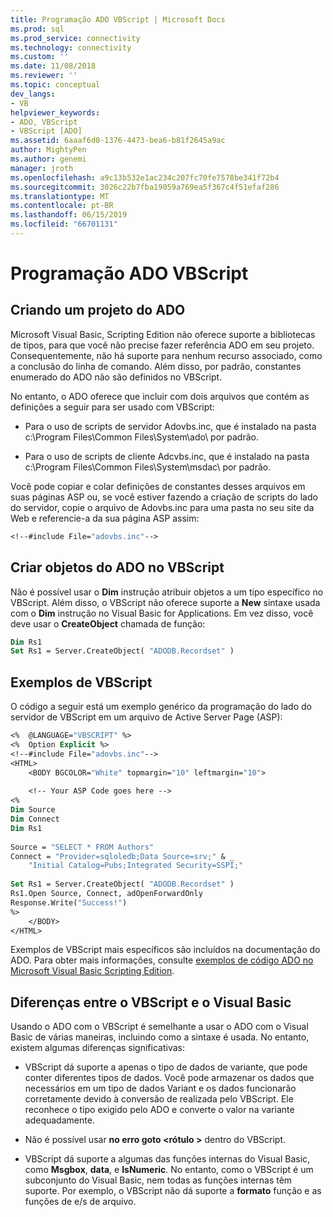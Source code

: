 ```yaml
---
title: Programação ADO VBScript | Microsoft Docs
ms.prod: sql
ms.prod_service: connectivity
ms.technology: connectivity
ms.custom: ''
ms.date: 11/08/2018
ms.reviewer: ''
ms.topic: conceptual
dev_langs:
- VB
helpviewer_keywords:
- ADO, VBScript
- VBScript [ADO]
ms.assetid: 6aaaf6d0-1376-4473-bea6-b81f2645a9ac
author: MightyPen
ms.author: genemi
manager: jroth
ms.openlocfilehash: a9c13b532e1ac234c207fc70fe7578be341f72b4
ms.sourcegitcommit: 3026c22b7fba19059a769ea5f367c4f51efaf286
ms.translationtype: MT
ms.contentlocale: pt-BR
ms.lasthandoff: 06/15/2019
ms.locfileid: "66701131"
---
```

# <a name="vbscript-ado-programming"></a>Programação ADO VBScript
## <a name="creating-an-ado-project"></a>Criando um projeto do ADO  
 Microsoft Visual Basic, Scripting Edition não oferece suporte a bibliotecas de tipos, para que você não precise fazer referência ADO em seu projeto. Consequentemente, não há suporte para nenhum recurso associado, como a conclusão do linha de comando. Além disso, por padrão, constantes enumerado do ADO não são definidos no VBScript.  
  
 No entanto, o ADO oferece que incluir com dois arquivos que contém as definições a seguir para ser usado com VBScript:  
  
-   Para o uso de scripts de servidor Adovbs.inc, que é instalado na pasta c:\Program Files\Common Files\System\ado\ por padrão.  
  
-   Para o uso de scripts de cliente Adcvbs.inc, que é instalado na pasta c:\Program Files\Common Files\System\msdac\ por padrão.  
  
 Você pode copiar e colar definições de constantes desses arquivos em suas páginas ASP ou, se você estiver fazendo a criação de scripts do lado do servidor, copie o arquivo de Adovbs.inc para uma pasta no seu site da Web e referencie-a da sua página ASP assim:  
  
```vb
<!--#include File="adovbs.inc"-->  
```  
  
## <a name="creating-ado-objects-in-vbscript"></a>Criar objetos do ADO no VBScript  
 Não é possível usar o **Dim** instrução atribuir objetos a um tipo específico no VBScript. Além disso, o VBScript não oferece suporte a **New** sintaxe usada com o **Dim** instrução no Visual Basic for Applications. Em vez disso, você deve usar o **CreateObject** chamada de função:  
  
```vb
Dim Rs1  
Set Rs1 = Server.CreateObject( "ADODB.Recordset" )  
```  
  
## <a name="vbscript-examples"></a>Exemplos de VBScript  
 O código a seguir está um exemplo genérico da programação do lado do servidor de VBScript em um arquivo de Active Server Page (ASP):  
  
```vb
<%  @LANGUAGE="VBSCRIPT" %>  
<%  Option Explicit %>  
<!--#include File="adovbs.inc"-->  
<HTML>  
    <BODY BGCOLOR="White" topmargin="10" leftmargin="10">  
  
    <!-- Your ASP Code goes here -->  
<%  
Dim Source  
Dim Connect  
Dim Rs1  
  
Source = "SELECT * FROM Authors"  
Connect = "Provider=sqloledb;Data Source=srv;" & _  
    "Initial Catalog=Pubs;Integrated Security=SSPI;"  
  
Set Rs1 = Server.CreateObject( "ADODB.Recordset" )  
Rs1.Open Source, Connect, adOpenForwardOnly  
Response.Write("Success!")  
%>  
    </BODY>  
</HTML>  
```  
  
 Exemplos de VBScript mais específicos são incluídos na documentação do ADO. Para obter mais informações, consulte [exemplos de código ADO no Microsoft Visual Basic Scripting Edition](../../../ado/reference/ado-api/ado-code-examples-vbscript.md).  
  
## <a name="differences-between-vbscript-and-visual-basic"></a>Diferenças entre o VBScript e o Visual Basic  
 Usando o ADO com o VBScript é semelhante a usar o ADO com o Visual Basic de várias maneiras, incluindo como a sintaxe é usada. No entanto, existem algumas diferenças significativas:  
  
-   VBScript dá suporte a apenas o tipo de dados de variante, que pode conter diferentes tipos de dados. Você pode armazenar os dados que necessários em um tipo de dados Variant e os dados funcionarão corretamente devido à conversão de realizada pelo VBScript. Ele reconhece o tipo exigido pelo ADO e converte o valor na variante adequadamente.  
  
-   Não é possível usar **no erro goto \<rótulo >** dentro do VBScript.  
  
-   VBScript dá suporte a algumas das funções internas do Visual Basic, como **Msgbox**, **data**, e **IsNumeric**. No entanto, como o VBScript é um subconjunto do Visual Basic, nem todas as funções internas têm suporte. Por exemplo, o VBScript não dá suporte a **formato** função e as funções de e/s de arquivo.
